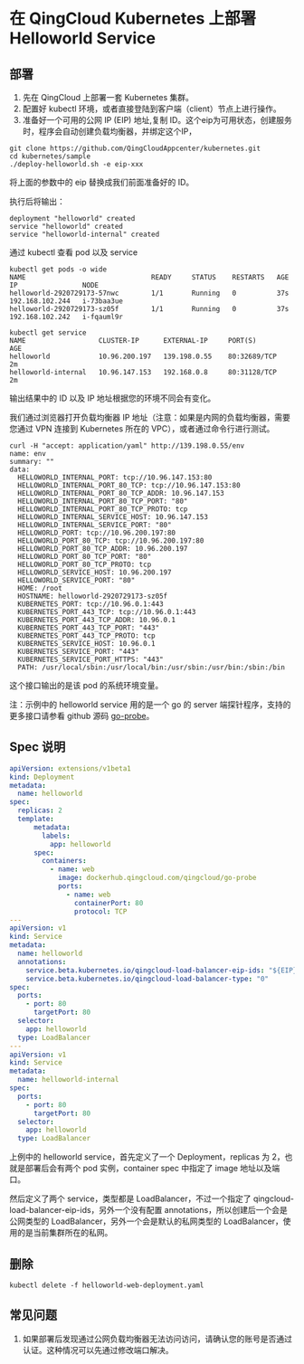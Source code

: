 # 在 QingCloud Kubernetes 上部署 Helloworld Service

## 部署

1. 先在 QingCloud 上部署一套 Kubernetes 集群。
2. 配置好 kubectl 环境，或者直接登陆到客户端（client）节点上进行操作。
3. 准备好一个可用的公网 IP (EIP) 地址,复制 ID。这个eip为可用状态，创建服务时，程序会自动创建负载均衡器，并绑定这个IP，


```shell
git clone https://github.com/QingCloudAppcenter/kubernetes.git
cd kubernetes/sample
./deploy-helloworld.sh -e eip-xxx
```

将上面的参数中的 eip 替换成我们前面准备好的 ID。

执行后将输出：

```shell
deployment "helloworld" created
service "helloworld" created
service "helloworld-internal" created
```

通过 kubectl 查看 pod 以及 service

```shell
kubectl get pods -o wide
NAME                               READY     STATUS    RESTARTS   AGE       IP                NODE
helloworld-2920729173-57nwc        1/1       Running   0          37s       192.168.102.244   i-73baa3ue
helloworld-2920729173-sz05f        1/1       Running   0          37s       192.168.102.242   i-fqauml9r
```

```shell
kubectl get service
NAME                  CLUSTER-IP      EXTERNAL-IP     PORT(S)        AGE
helloworld            10.96.200.197   139.198.0.55    80:32689/TCP   2m
helloworld-internal   10.96.147.153   192.168.0.8     80:31128/TCP   2m
```

输出结果中的 ID 以及 IP 地址根据您的环境不同会有变化。

我们通过浏览器打开负载均衡器 IP 地址（注意：如果是内网的负载均衡器，需要您通过 VPN 连接到 Kubernetes 所在的 VPC），或者通过命令行进行测试。

```shell
curl -H "accept: application/yaml" http://139.198.0.55/env
name: env
summary: ""
data:
  HELLOWORLD_INTERNAL_PORT: tcp://10.96.147.153:80
  HELLOWORLD_INTERNAL_PORT_80_TCP: tcp://10.96.147.153:80
  HELLOWORLD_INTERNAL_PORT_80_TCP_ADDR: 10.96.147.153
  HELLOWORLD_INTERNAL_PORT_80_TCP_PORT: "80"
  HELLOWORLD_INTERNAL_PORT_80_TCP_PROTO: tcp
  HELLOWORLD_INTERNAL_SERVICE_HOST: 10.96.147.153
  HELLOWORLD_INTERNAL_SERVICE_PORT: "80"
  HELLOWORLD_PORT: tcp://10.96.200.197:80
  HELLOWORLD_PORT_80_TCP: tcp://10.96.200.197:80
  HELLOWORLD_PORT_80_TCP_ADDR: 10.96.200.197
  HELLOWORLD_PORT_80_TCP_PORT: "80"
  HELLOWORLD_PORT_80_TCP_PROTO: tcp
  HELLOWORLD_SERVICE_HOST: 10.96.200.197
  HELLOWORLD_SERVICE_PORT: "80"
  HOME: /root
  HOSTNAME: helloworld-2920729173-sz05f
  KUBERNETES_PORT: tcp://10.96.0.1:443
  KUBERNETES_PORT_443_TCP: tcp://10.96.0.1:443
  KUBERNETES_PORT_443_TCP_ADDR: 10.96.0.1
  KUBERNETES_PORT_443_TCP_PORT: "443"
  KUBERNETES_PORT_443_TCP_PROTO: tcp
  KUBERNETES_SERVICE_HOST: 10.96.0.1
  KUBERNETES_SERVICE_PORT: "443"
  KUBERNETES_SERVICE_PORT_HTTPS: "443"
  PATH: /usr/local/sbin:/usr/local/bin:/usr/sbin:/usr/bin:/sbin:/bin
```

这个接口输出的是该 pod 的系统环境变量。

注：示例中的 helloworld service 用的是一个 go 的 server 端探针程序，支持的更多接口请参看 github 源码 [go-probe](https://github.com/jolestar/go-probe)。

## Spec 说明

```yaml
apiVersion: extensions/v1beta1
kind: Deployment
metadata:
  name: helloworld
spec:
  replicas: 2
  template:
      metadata:
        labels:
          app: helloworld
      spec:
        containers:
          - name: web
            image: dockerhub.qingcloud.com/qingcloud/go-probe
            ports:
              - name: web
                containerPort: 80
                protocol: TCP
---
apiVersion: v1
kind: Service
metadata:
  name: helloworld
  annotations:
    service.beta.kubernetes.io/qingcloud-load-balancer-eip-ids: "${EIP}"
    service.beta.kubernetes.io/qingcloud-load-balancer-type: "0"
spec:
  ports:
    - port: 80
      targetPort: 80
  selector:
    app: helloworld
  type: LoadBalancer
---
apiVersion: v1
kind: Service
metadata:
  name: helloworld-internal
spec:
  ports:
    - port: 80
      targetPort: 80
  selector:
    app: helloworld
  type: LoadBalancer
```

上例中的 helloworld service，首先定义了一个 Deployment，replicas 为 2，也就是部署后会有两个 pod 实例，container spec 中指定了 image 地址以及端口。

然后定义了两个 service，类型都是 LoadBalancer，不过一个指定了 qingcloud-load-balancer-eip-ids，另外一个没有配置 annotations，所以创建后一个会是公网类型的 LoadBalancer，另外一个会是默认的私网类型的 LoadBalancer，使用的是当前集群所在的私网。

## 删除

```shell
kubectl delete -f helloworld-web-deployment.yaml
```

## 常见问题

1. 如果部署后发现通过公网负载均衡器无法访问访问，请确认您的账号是否通过认证。这种情况可以先通过修改端口解决。

